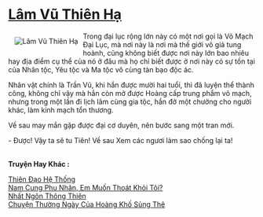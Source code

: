 <a href="https://utruyen.com/truyen/lam-vu-thien-ha/19114/" title="Lâm Vũ Thiên Hạ"><h1>Lâm Vũ Thiên Hạ</h1></a><div style="display:table"><img align="right" style="float: left; padding: 10px;" src="https://utruyen.com/images/story/200x260/lam-vu-thien-ha.jpg" alt="Lâm Vũ Thiên Hạ">Trong đại lục rộng lớn này có một nơi gọi là Võ Mạch Đại Lục, mà nơi này là nơi mà thế giới võ giả tung hoành, cũng không biết được nơi này lớn bao nhiêu hay địa điểm cụ thể của nó ở đâu mà họ chỉ biết được ở nơi này có sự tồn tại của Nhân tộc, Yêu tộc và Ma tộc vô cùng tàn bạo độc ác.<p></p>Nhân vật chính là Trần Vũ, khi hắn được mười hai tuổi, thì đã luyện thể thành công, không chỉ vậy mà hắn còn mở được Hoàng cấp trung phẩm võ mạch, nhưng trong một lần đi lịch lãm cùng gia tộc, hắn đở một chưởng cho người khác, làm kinh mạch tổn thương. <p></p>Về sau may mắn gặp được đại cơ duyên, nên bước sang một tran mới. <p></p>- Được! Vậy ta sẽ tu Tiên! Về sau Xem các ngươi làm sao chống lại ta!</div><p><br><b>Truyện Hay Khác :</b></p><a href="https://utruyen.com/truyen/thien-dao-he-thong/17555/" alt="Thiên Đạo Hệ Thống">Thiên Đạo Hệ Thống</a><br/><a href="https://github.com/quanluxury/ngontinhhot/tree/master/truyenhay/17262/" alt="Nam Cung Phu Nhân, Em Muốn Thoát Khỏi Tôi?">Nam Cung Phu Nhân, Em Muốn Thoát Khỏi Tôi?</a><br/><a href="https://github.com/quanluxury/ngontinhhot/tree/master/truyenhay/17577/" alt="Nhất Ngôn Thông Thiên">Nhất Ngôn Thông Thiên</a><br/><a href="https://github.com/quanluxury/ngontinhhot/tree/master/truyenhay/18939/" alt="Chuyện Thường Ngày Của Hoàng Khố Sủng Thê">Chuyện Thường Ngày Của Hoàng Khố Sủng Thê</a><br/>